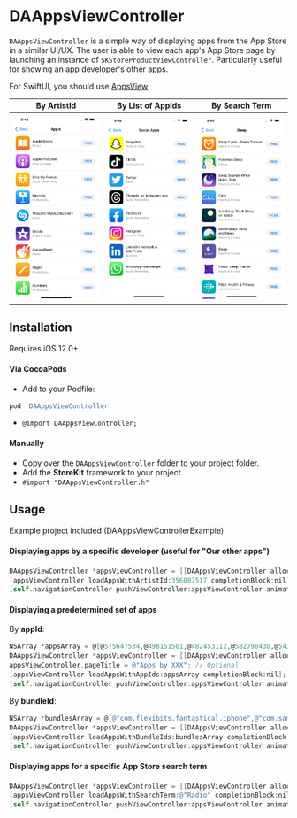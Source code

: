# DAAppsViewController

`DAAppsViewController` is a simple way of displaying apps from the App Store in a similar UI/UX. The user is able to view each app's App Store page by launching an instance of `SKStoreProductViewController`. Particularly useful for showing an app developer's other apps.

For SwiftUI, you should use [AppsView](https://github.com/danielamitay/AppsView)

| By ArtistId | By List of AppIds | By Search Term |
|---|---|---|
| ![by artist id](./screenshots/screenshot-1.png) | ![by list of app ids](./screenshots/screenshot-2.png) | ![by search term](./screenshots/screenshot-3.png) |

## Installation

Requires iOS 12.0+

#### Via CocoaPods

- Add to your Podfile:
```ruby
pod 'DAAppsViewController'
```
- `@import DAAppsViewController;`

#### Manually

- Copy over the `DAAppsViewController` folder to your project folder.
- Add the **StoreKit** framework to your project.
- `#import "DAAppsViewController.h"`

## Usage

Example project included (DAAppsViewControllerExample)

#### Displaying apps by a specific developer (useful for "Our other apps")

```objective-c
DAAppsViewController *appsViewController = [[DAAppsViewController alloc] init];
[appsViewController loadAppsWithArtistId:356087517 completionBlock:nil];
[self.navigationController pushViewController:appsViewController animated:YES];
```

#### Displaying a predetermined set of apps

By **appId**:
```objective-c
NSArray *appsArray = @[@575647534,@498151501,@482453112,@582790430,@543421080];
DAAppsViewController *appsViewController = [[DAAppsViewController alloc] init];
appsViewController.pageTitle = @"Apps by XXX"; // Optional
[appsViewController loadAppsWithAppIds:appsArray completionBlock:nil];
[self.navigationController pushViewController:appsViewController animated:YES];
```

By **bundleId**:
```objective-c
NSArray *bundlesArray = @[@"com.flexibits.fantastical.iphone",@"com.samvermette.Transit",@"com.tripsyapp.tripsy",@"com.seatgeek.SeatGeek",@"com.bumptechnologies.flock.Release"];
DAAppsViewController *appsViewController = [[DAAppsViewController alloc] init];
[appsViewController loadAppsWithBundleIds:bundlesArray completionBlock:nil];
[self.navigationController pushViewController:appsViewController animated:YES];
```

#### Displaying apps for a specific App Store search term

```objective-c
DAAppsViewController *appsViewController = [[DAAppsViewController alloc] init];
[appsViewController loadAppsWithSearchTerm:@"Radio" completionBlock:nil];
[self.navigationController pushViewController:appsViewController animated:YES];
```
